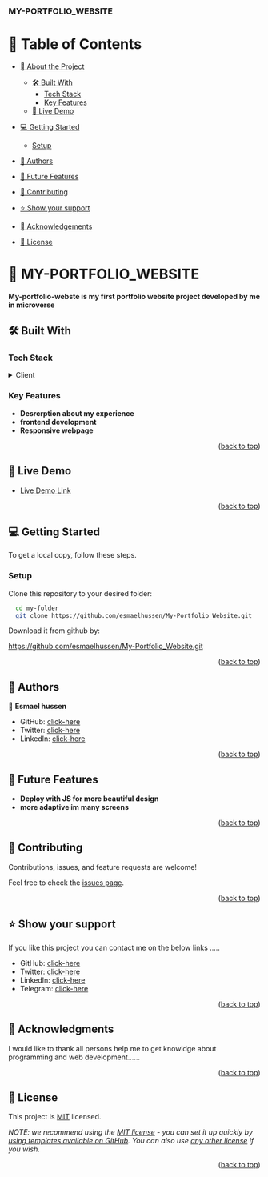 <a name="readme-top"></a>

  <h3><b>MY-PORTFOLIO_WEBSITE</b></h3>

</div>

# 📗 Table of Contents

- [📖 About the Project](#about-project)
  - [🛠 Built With](#built-with)
    - [Tech Stack](#tech-stack)
    - [Key Features](#key-features)
  - [🚀 Live Demo](#live-demo)
- [💻 Getting Started](#getting-started)

  - [Setup](#setup)

- [👥 Authors](#authors)
- [🔭 Future Features](#future-features)
- [🤝 Contributing](#contributing)
- [⭐️ Show your support](#support)
- [🙏 Acknowledgements](#acknowledgements)

- [📝 License](#license)

# 📖 MY-PORTFOLIO_WEBSITE <a name="about-project"></a>

**My-portfolio-webste is my first portfolio website project developed by me in microverse**

## 🛠 Built With <a name="built-with"></a>

### Tech Stack <a name="tech-stack"></a>

<details>
  <summary>Client</summary>
  <ul>
    <li><a href="https://html.com/">HTML</a></li>
  </ul>
  <ul>
    <li><a href="https://developer.mozilla.org/en-US/docs/Learn/Getting_started_with_the_web/CSS_basics/">CSS</a></li>
  </ul>
  <ul>
    <li><a href="https://developer.mozilla.org/en-US/docs/Web/JavaScript/">JavaScript</a></li>
  </ul>
</details>

### Key Features <a name="key-features"></a>

- **Desrcrption about my experience**
- **frontend development**
- **Responsive webpage**

<p align="right">(<a href="#readme-top">back to top</a>)</p>

## 🚀 Live Demo <a name="live-demo"></a>

- [Live Demo Link](https://esmaelhussen.netlify.app/)

<p align="right">(<a href="#readme-top">back to top</a>)</p>

## 💻 Getting Started <a name="getting-started"></a>

To get a local copy, follow these steps.

### Setup

Clone this repository to your desired folder:

```sh
  cd my-folder
  git clone https://github.com/esmaelhussen/My-Portfolio_Website.git
```

Download it from github by:

https://github.com/esmaelhussen/My-Portfolio_Website.git

<p align="right">(<a href="#readme-top">back to top</a>)</p>

## 👥 Authors <a name="authors"></a>

👤 **Esmael hussen**

- GitHub: [click-here](https://github.com/esmaelhussen)
- Twitter: [click-here](www.twitter.com/esmaelhussenA)
- LinkedIn: [click-here](https://linkedin.com/in/esmaelhussen)

<p align="right">(<a href="#readme-top">back to top</a>)</p>

## 🔭 Future Features <a name="future-features"></a>

- **Deploy with JS for more beautiful design**
- **more adaptive im many screens**

<p align="right">(<a href="#readme-top">back to top</a>)</p>

## 🤝 Contributing <a name="contributing"></a>

Contributions, issues, and feature requests are welcome!

Feel free to check the [issues page](../../issues/).

<p align="right">(<a href="#readme-top">back to top</a>)</p>

## ⭐️ Show your support <a name="support"></a>

If you like this project you can contact me on the below links .....

- GitHub: [click-here](https://github.com/esmaelhussen)
- Twitter: [click-here](www.twitter.com/esmaelhussenA)
- LinkedIn: [click-here](https://linkedin.com/in/esmaelhussen)
- Telegram: [click-here](https://t.me/@esmhsnabd)

<p align="right">(<a href="#readme-top">back to top</a>)</p>

## 🙏 Acknowledgments <a name="acknowledgements"></a>

I would like to thank all persons help me to get knowldge about programming and web development......

<p align="right">(<a href="#readme-top">back to top</a>)</p>

## 📝 License <a name="license"></a>

This project is [MIT](LICENSE.md) licensed.

_NOTE: we recommend using the [MIT license](LICENSE.md) - you can set it up quickly by [using templates available on GitHub](https://docs.github.com/en/communities/setting-up-your-project-for-healthy-contributions/adding-a-license-to-a-repository). You can also use [any other license](https://choosealicense.com/licenses/) if you wish._

<p align="right">(<a href="#readme-top">back to top</a>)</p>
